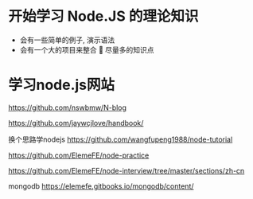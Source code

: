 # 开始学习 Node.JS 的理论知识

- 会有一些简单的例子, 演示语法
- 会有一个大的项目来整合  尽量多的知识点

# 学习node.js网站

https://github.com/nswbmw/N-blog

https://github.com/jaywcjlove/handbook/

换个思路学nodejs
https://github.com/wangfupeng1988/node-tutorial

https://github.com/ElemeFE/node-practice

https://github.com/ElemeFE/node-interview/tree/master/sections/zh-cn

mongodb
https://elemefe.gitbooks.io/mongodb/content/